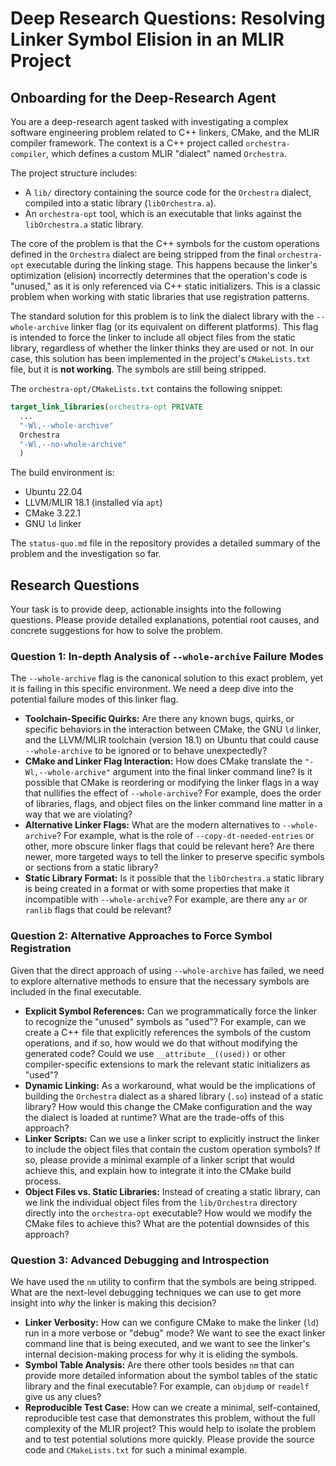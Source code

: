 # Deep Research Questions: Resolving Linker Symbol Elision in an MLIR Project

## Onboarding for the Deep-Research Agent

You are a deep-research agent tasked with investigating a complex software engineering problem related to C++ linkers, CMake, and the MLIR compiler framework. The context is a C++ project called `orchestra-compiler`, which defines a custom MLIR "dialect" named `Orchestra`.

The project structure includes:
- A `lib/` directory containing the source code for the `Orchestra` dialect, compiled into a static library (`libOrchestra.a`).
- An `orchestra-opt` tool, which is an executable that links against the `libOrchestra.a` static library.

The core of the problem is that the C++ symbols for the custom operations defined in the `Orchestra` dialect are being stripped from the final `orchestra-opt` executable during the linking stage. This happens because the linker's optimization (elision) incorrectly determines that the operation's code is "unused," as it is only referenced via C++ static initializers. This is a classic problem when working with static libraries that use registration patterns.

The standard solution for this problem is to link the dialect library with the `--whole-archive` linker flag (or its equivalent on different platforms). This flag is intended to force the linker to include all object files from the static library, regardless of whether the linker thinks they are used or not. In our case, this solution has been implemented in the project's `CMakeLists.txt` file, but it is **not working**. The symbols are still being stripped.

The `orchestra-opt/CMakeLists.txt` contains the following snippet:
```cmake
target_link_libraries(orchestra-opt PRIVATE
  ...
  "-Wl,--whole-archive"
  Orchestra
  "-Wl,--no-whole-archive"
  )
```

The build environment is:
- Ubuntu 22.04
- LLVM/MLIR 18.1 (installed via `apt`)
- CMake 3.22.1
- GNU `ld` linker

The `status-quo.md` file in the repository provides a detailed summary of the problem and the investigation so far.

## Research Questions

Your task is to provide deep, actionable insights into the following questions. Please provide detailed explanations, potential root causes, and concrete suggestions for how to solve the problem.

### Question 1: In-depth Analysis of `--whole-archive` Failure Modes

The `--whole-archive` flag is the canonical solution to this exact problem, yet it is failing in this specific environment. We need a deep dive into the potential failure modes of this linker flag.

- **Toolchain-Specific Quirks:** Are there any known bugs, quirks, or specific behaviors in the interaction between CMake, the GNU `ld` linker, and the LLVM/MLIR toolchain (version 18.1) on Ubuntu that could cause `--whole-archive` to be ignored or to behave unexpectedly?
- **CMake and Linker Flag Interaction:** How does CMake translate the `"-Wl,--whole-archive"` argument into the final linker command line? Is it possible that CMake is reordering or modifying the linker flags in a way that nullifies the effect of `--whole-archive`? For example, does the order of libraries, flags, and object files on the linker command line matter in a way that we are violating?
- **Alternative Linker Flags:** What are the modern alternatives to `--whole-archive`? For example, what is the role of `--copy-dt-needed-entries` or other, more obscure linker flags that could be relevant here? Are there newer, more targeted ways to tell the linker to preserve specific symbols or sections from a static library?
- **Static Library Format:** Is it possible that the `libOrchestra.a` static library is being created in a format or with some properties that make it incompatible with `--whole-archive`? For example, are there any `ar` or `ranlib` flags that could be relevant?

### Question 2: Alternative Approaches to Force Symbol Registration

Given that the direct approach of using `--whole-archive` has failed, we need to explore alternative methods to ensure that the necessary symbols are included in the final executable.

- **Explicit Symbol References:** Can we programmatically force the linker to recognize the "unused" symbols as "used"? For example, can we create a C++ file that explicitly references the symbols of the custom operations, and if so, how would we do that without modifying the generated code? Could we use `__attribute__((used))` or other compiler-specific extensions to mark the relevant static initializers as "used"?
- **Dynamic Linking:** As a workaround, what would be the implications of building the `Orchestra` dialect as a shared library (`.so`) instead of a static library? How would this change the CMake configuration and the way the dialect is loaded at runtime? What are the trade-offs of this approach?
- **Linker Scripts:** Can we use a linker script to explicitly instruct the linker to include the object files that contain the custom operation symbols? If so, please provide a minimal example of a linker script that would achieve this, and explain how to integrate it into the CMake build process.
- **Object Files vs. Static Libraries:** Instead of creating a static library, can we link the individual object files from the `lib/Orchestra` directory directly into the `orchestra-opt` executable? How would we modify the CMake files to achieve this? What are the potential downsides of this approach?

### Question 3: Advanced Debugging and Introspection

We have used the `nm` utility to confirm that the symbols are being stripped. What are the next-level debugging techniques we can use to get more insight into *why* the linker is making this decision?

- **Linker Verbosity:** How can we configure CMake to make the linker (`ld`) run in a more verbose or "debug" mode? We want to see the exact linker command line that is being executed, and we want to see the linker's internal decision-making process for why it is eliding the symbols.
- **Symbol Table Analysis:** Are there other tools besides `nm` that can provide more detailed information about the symbol tables of the static library and the final executable? For example, can `objdump` or `readelf` give us any clues?
- **Reproducible Test Case:** How can we create a minimal, self-contained, reproducible test case that demonstrates this problem, without the full complexity of the MLIR project? This would help to isolate the problem and to test potential solutions more quickly. Please provide the source code and `CMakeLists.txt` for such a minimal example.
